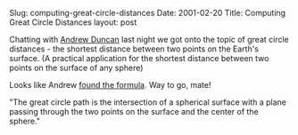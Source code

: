 Slug: computing-great-circle-distances
Date: 2001-02-20
Title: Computing Great Circle Distances
layout: post

Chatting with <a href="http://web.webwerks.co.nz/">Andrew Duncan</a> last night we got onto the topic of great circle distances - the shortest distance between two points on the Earth&#39;s surface. (A practical application for the shortest distance between two points on the surface of any sphere)

Looks like Andrew <a href="http://web.webwerks.co.nz/content/greatcircle/distanceformula">found the formula</a>. Way to go, mate!

&quot;The great circle path is the intersection of a spherical surface with a plane passing through the two points on the surface and the center of the sphere.&quot;
